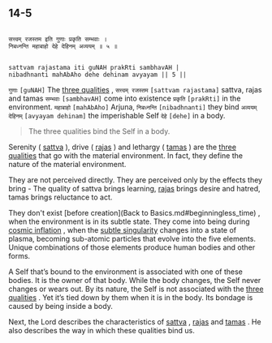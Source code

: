 ## 14-5


```shloka-sa

सत्त्वम् रजस्तम इति गुणाः प्रकृति सम्भवाः ।
निबध्नन्ति महाबाहो देहे देहिनम् अव्ययम् ॥ ५ ॥

```
```shloka-sa-hk

sattvam rajastama iti guNAH prakRti sambhavAH |
nibadhnanti mahAbAho dehe dehinam avyayam || 5 ||

```
`गुणाः` `[guNAH]` The 
[three qualities](2-45_to_2-46.md#satva_rajas_tamas)
, `सत्त्वम् रजस्तम` `[sattvam rajastama]` sattva, rajas and tamas `सम्भवाः` `[sambhavAH]` come into existence `प्रकृति` `[prakRti]` in the environment. `महाबाहो` `[mahAbAho]` Arjuna, `निबध्नन्ति` `[nibadhnanti]` they bind `अव्ययम् देहिनम्` `[avyayam dehinam]` the imperishable Self `देहे` `[dehe]` in a body.


<a name='applnote_189'></a>
> The three qualities bind the Self in a body.



Serenity (
[sattva](14-6.md#sattva)
), drive (
[rajas](14-7.md#rajas)
) and lethargy (
[tamas](14-8.md#tamas)
) are the 
[three qualities](2-45_to_2-46.md#satva_rajas_tamas)
 that go with the material environment. In fact, they define the nature of the material environment. 

They are not perceived directly. They are perceived only by the effects they bring - The quality of sattva brings learning, 
[rajas](14-7.md#rajas)
 brings desire and hatred, tamas brings reluctance to act. 

They don't exist 
[before creation](Back to Basics.md#beginningless_time)
, when the environment is in its subtle state. They come into being during 
[cosmic inflation](13-5_to_13-6.md#CosmicInflation_stages)
, when the 
[subtle singularity](13-5_to_13-6.md#subtle_singularity)
 changes into a state of plasma, becoming sub-atomic particles that evolve into the five elements. Unique combinations of those elements produce human bodies and other forms. 

A Self that’s bound to the environment is associated with one of these bodies. It is the owner of that body. While the body changes, the Self never changes or wears out. By its nature, the Self is not associated with the 
[three qualities](2-45_to_2-46.md#satva_rajas_tamas)
. Yet it’s tied down by them when it is in the body.  Its bondage is caused by being inside a body.

Next, the Lord describes the characteristics of 
[sattva](14-6.md#sattva)
, 
[rajas](14-7.md#rajas)
 and 
[tamas](14-8.md#tamas)
. He also describes the way in which these qualities bind us.


